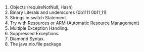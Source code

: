 1. Objects (requireNotNull, Hash)
2. Binary Literals and underscores (0b1111 0b11_11)
3. Strings in switch Statement.
4. Try with Resources or ARM (Automatic Resource Management)
5. Multiple Exception Handling.
6. Suppressed Exceptions.
7. Diamond Syntax.
8. The java.nio.file package